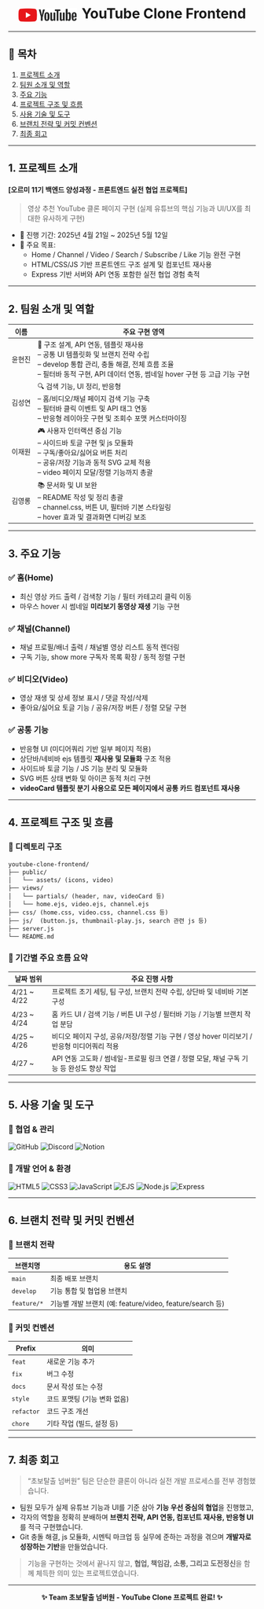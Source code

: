 <div align="center">
  <h1>
    <img src="./assets/img/youtubelogo.png" width="120px" style="vertical-align: middle; margin-right: 3px;">
    YouTube Clone Frontend
  </h1>
</div>

---

## 📍 목차

1. [프로젝트 소개](#1)
2. [팀원 소개 및 역할](#2)
3. [주요 기능](#3)
4. [프로젝트 구조 및 흐름](#4)
5. [사용 기술 및 도구](#5)
6. [브랜치 전략 및 커밋 컨벤션](#6)
7. [최종 회고](#7)

---

## 1. 프로젝트 소개

#### [오르미 11기 백엔드 양성과정 - 프론트엔드 실전 협업 프로젝트]

> 영상 추천 YouTube 클론 페이지 구현 (실제 유튜브의 핵심 기능과 UI/UX를 최대한 유사하게 구현)

- 📅 진행 기간: 2025년 4월 21일 ~ 2025년 5월 12일
- 🎯 주요 목표:
  - Home / Channel / Video / Search / Subscribe / Like 기능 완전 구현
  - HTML/CSS/JS 기반 프론트엔드 구조 설계 및 컴포넌트 재사용
  - Express 기반 서버와 API 연동 포함한 실전 협업 경험 축적

---

## 2. 팀원 소개 및 역할

<div align="center">

| 이름       | 주요 구현 영역                                                                 |
|------------|----------------------------------------------------------------------------------|
| 윤현진     | 🔧 구조 설계, API 연동, 템플릿 재사용<br>– 공통 UI 템플릿화 및 브랜치 전략 수립<br>– develop 통합 관리, 충돌 해결, 전체 흐름 조율<br>– 필터바 동적 구현, API 데이터 연동, 썸네일 hover 구현 등 고급 기능 구현 |
| 김성연     | 🔍 검색 기능, UI 정리, 반응형<br>– 홈/비디오/채널 페이지 검색 기능 구축<br>– 필터바 클릭 이벤트 및 API 태그 연동<br>– 반응형 레이아웃 구현 및 조회수 포맷 커스터마이징 |
| 이재원     | 🎮 사용자 인터랙션 중심 기능<br>– 사이드바 토글 구현 및 js 모듈화<br>– 구독/좋아요/싫어요 버튼 처리<br>– 공유/저장 기능과 동적 SVG 교체 적용<br>– video 페이지 모달/정렬 기능까지 총괄 |
| 김영롱     | 📚 문서화 및 UI 보완<br>– README 작성 및 정리 총괄<br>– channel.css, 버튼 UI, 필터바 기본 스타일링<br>– hover 효과 및 결과화면 디버깅 보조 |

</div>

---

## 3. 주요 기능

### ✅ 홈(Home)
- 최신 영상 카드 출력 / 검색창 기능 / 필터 카테고리 클릭 이동
- 마우스 hover 시 썸네일 **미리보기 동영상 재생** 기능 구현

### ✅ 채널(Channel)
- 채널 프로필/배너 출력 / 채널별 영상 리스트 동적 렌더링
- 구독 기능, show more 구독자 목록 확장 / 동적 정렬 구현

### ✅ 비디오(Video)
- 영상 재생 및 상세 정보 표시 / 댓글 작성/삭제
- 좋아요/싫어요 토글 기능 / 공유/저장 버튼 / 정렬 모달 구현

### ✅ 공통 기능
- 반응형 UI (미디어쿼리 기반 일부 페이지 적용)
- 상단바/네비바 ejs 템플릿 **재사용 및 모듈화** 구조 적용
- 사이드바 토글 기능 / JS 기능 분리 및 모듈화
- SVG 버튼 상태 변화 및 아이콘 동적 처리 구현
- **videoCard 템플릿 분기 사용으로 모든 페이지에서 공통 카드 컴포넌트 재사용**

---

## 4. 프로젝트 구조 및 흐름

### 📂 디렉토리 구조

```
youtube-clone-frontend/
├── public/
│   └── assets/ (icons, video)
├── views/
│   └── partials/ (header, nav, videoCard 등)
│   └── home.ejs, video.ejs, channel.ejs
├── css/ (home.css, video.css, channel.css 등)
├── js/  (button.js, thumbnail-play.js, search 관련 js 등)
├── server.js
└── README.md
```

### 📅 기간별 주요 흐름 요약

| 날짜 범위        | 주요 진행 사항                                                                                     |
|------------------|----------------------------------------------------------------------------------------------------|
| 4/21 ~ 4/22      | 프로젝트 초기 세팅, 팀 구성, 브랜치 전략 수립, 상단바 및 네비바 기본 구성                         |
| 4/23 ~ 4/24      | 홈 카드 UI / 검색 기능 / 버튼 UI 구성 / 필터바 기능 / 기능별 브랜치 작업 분담                     |
| 4/25 ~ 4/26      | 비디오 페이지 구성, 공유/저장/정렬 기능 구현 / 영상 hover 미리보기 / 반응형 미디어쿼리 적용       |
| 4/27 ~           | API 연동 고도화 / 썸네일-프로필 링크 연결 / 정렬 모달, 채널 구독 기능 등 완성도 향상 작업         |

---

## 5. 사용 기술 및 도구

### 🔹 협업 & 관리

![GitHub](https://img.shields.io/badge/GitHub-181717?style=for-the-badge&logo=github&logoColor=white)
![Discord](https://img.shields.io/badge/Discord-5865F2?style=for-the-badge&logo=discord&logoColor=white)
![Notion](https://img.shields.io/badge/Notion-000000?style=for-the-badge&logo=notion&logoColor=white)

### 🔹 개발 언어 & 환경

![HTML5](https://img.shields.io/badge/HTML-E34F26?style=for-the-badge&logo=html5&logoColor=white)
![CSS3](https://img.shields.io/badge/CSS-1572B6?style=for-the-badge&logo=css3&logoColor=white)
![JavaScript](https://img.shields.io/badge/JavaScript-F7DF1E?style=for-the-badge&logo=javascript&logoColor=black)
![EJS](https://img.shields.io/badge/EJS-8A2BE2?style=for-the-badge&logo=ejs&logoColor=white)
![Node.js](https://img.shields.io/badge/Node.js-339933?style=for-the-badge&logo=node.js&logoColor=white)
![Express](https://img.shields.io/badge/Express-000000?style=for-the-badge&logo=express&logoColor=white)

---

## 6. 브랜치 전략 및 커밋 컨벤션

### 🔹 브랜치 전략

| 브랜치명       | 용도 설명                                       |
|----------------|--------------------------------------------------|
| `main`         | 최종 배포 브랜치                                 |
| `develop`      | 기능 통합 및 협업용 브랜치                       |
| `feature/*`    | 기능별 개발 브랜치 (예: feature/video, feature/search 등) |

### 🔸 커밋 컨벤션

| Prefix      | 의미                             |
|-------------|----------------------------------|
| `feat`      | 새로운 기능 추가                 |
| `fix`       | 버그 수정                        |
| `docs`      | 문서 작성 또는 수정              |
| `style`     | 코드 포맷팅 (기능 변화 없음)     |
| `refactor`  | 코드 구조 개선                   |
| `chore`     | 기타 작업 (빌드, 설정 등)        |

---

## 7. 최종 회고

> “초보탈출 넘버원” 팀은 단순한 클론이 아니라 실전 개발 프로세스를 전부 경험했습니다.

- 팀원 모두가 실제 유튜브 기능과 UI를 기준 삼아 **기능 우선 중심의 협업**을 진행했고,
- 각자의 역할을 정확히 분배하며 **브랜치 전략, API 연동, 컴포넌트 재사용, 반응형 UI**를 적극 구현했습니다.
- Git 충돌 해결, js 모듈화, 시멘틱 마크업 등 실무에 준하는 과정을 겪으며 **개발자로 성장하는 기반**을 만들었습니다.

> 기능을 구현하는 것에서 끝나지 않고, **협업, 책임감, 소통, 그리고 도전정신**을 함께 체득한 의미 있는 프로젝트였습니다.

---

<div align="center">
  <strong>✨ Team 초보탈출 넘버원 - YouTube Clone 프로젝트 완료! ✨</strong>
</div>
